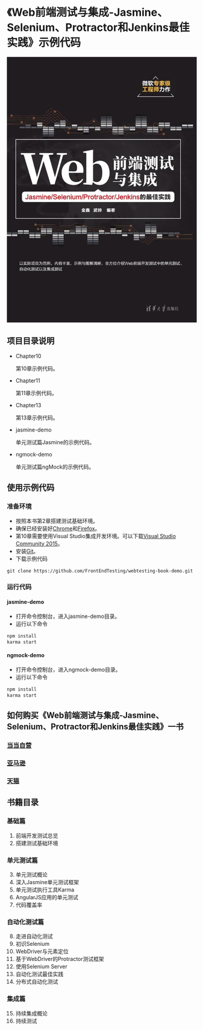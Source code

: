 # 《Web前端测试与集成-Jasmine、Selenium、Protractor和Jenkins最佳实践》示例代码
![](images/cover.jpg)

## 项目目录说明
* Chapter10

    第10章示例代码。
* Chapter11

    第11章示例代码。
* Chapter13

    第13章示例代码。
* jasmine-demo

    单元测试篇Jasmine的示例代码。
* ngmock-demo

    单元测试篇ngMock的示例代码。
## 使用示例代码
### 准备环境
* 按照本书第2章搭建测试基础环境。
* 确保已经安装好[Chrome](https://www.google.com/chrome/browser/desktop/index.html)和[Firefox](https://www.mozilla.org/en-US/firefox/)。
* 第10章需要使用Visual Studio集成开发环境。可以下载[Visual Studio Community 2015](https://www.visualstudio.com/vs/older-downloads/)。
* 安装[Git](https://git-scm.com/downloads)。
* 下载示例代码
```
git clone https://github.com/FrontEndTesting/webtesting-book-demo.git
```
### 运行代码
#### jasmine-demo
* 打开命令控制台，进入jasmine-demo目录。
* 运行以下命令
```
npm install
karma start
```
#### ngmock-demo
* 打开命令控制台，进入ngmock-demo目录。
* 运行以下命令
```
npm install
karma start
```

## 如何购买《Web前端测试与集成-Jasmine、Selenium、Protractor和Jenkins最佳实践》一书
### [当当自营](http://product.dangdang.com/25138507.html)
### [亚马逊](https://www.amazon.cn/dp/B074JS3LG9/)
### [天猫](https://detail.tmall.com/item.htm?id=556819395251)

## 书籍目录
### 基础篇
1. 前端开发测试总览
2. 搭建测试基础环境
### 单元测试篇
3. 单元测试概论
4. 深入Jasmine单元测试框架
5. 单元测试执行工具Karma
6. AngularJS应用的单元测试
7. 代码覆盖率
### 自动化测试篇
8. 走进自动化测试
9. 初识Selenium
10. WebDriver与元素定位
11. 基于WebDriver的Protractor测试框架
12. 使用Selenium Server
13. 自动化测试最佳实践
14. 分布式自动化测试
### 集成篇
15. 持续集成概论
16. 持续测试


